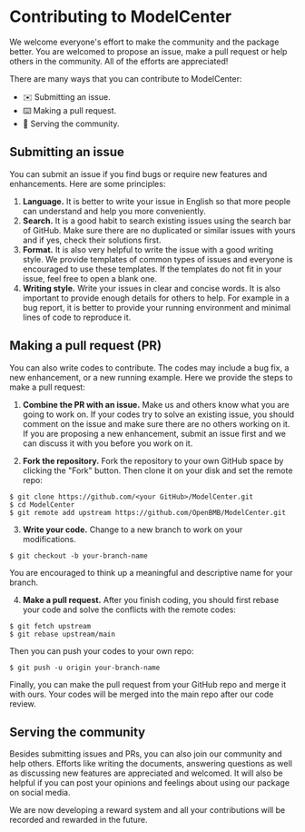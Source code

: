 # Contributing to ModelCenter

We welcome everyone's effort to make the community and the package better. You are welcomed to propose an issue, make a pull request or help others in the community. All of the efforts are appreciated!

There are many ways that you can contribute to ModelCenter:

- ✉️ Submitting an issue.
- ⌨️ Making a pull request.
- 🤝 Serving the community.

## Submitting an issue
You can submit an issue if you find bugs or require new features and enhancements. Here are some principles:

1. **Language.** It is better to write your issue in English so that more people can understand and help you more conveniently. 
2. **Search.** It is a good habit to search existing issues using the search bar of GitHub. Make sure there are no duplicated or similar issues with yours and if yes, check their solutions first.
3. **Format.** It is also very helpful to write the issue with a good writing style. We provide templates of common types of issues and everyone is encouraged to use these templates. If the templates do not fit in your issue, feel free to open a blank one.
4. **Writing style.** Write your issues in clear and concise words. It is also important to provide enough details for others to help. For example in a bug report, it is better to provide your running environment and minimal lines of code to reproduce it.

## Making a pull request (PR)
You can also write codes to contribute. The codes may include a bug fix, a new enhancement, or a new running example. Here we provide the steps to make a pull request:

1. **Combine the PR with an issue.** Make us and others know what you are going to work on. If your codes try to solve an existing issue, you should comment on the issue and make sure there are no others working on it. If you are proposing a new enhancement, submit an issue first and we can discuss it with you before you work on it.

2. **Fork the repository.** Fork the repository to your own GitHub space by clicking the "Fork" button. Then clone it on your disk and set the remote repo:
```git
$ git clone https://github.com/<your GitHub>/ModelCenter.git
$ cd ModelCenter
$ git remote add upstream https://github.com/OpenBMB/ModelCenter.git
```

3. **Write your code.** Change to a new branch to work on your modifications. 
```git
$ git checkout -b your-branch-name
```
You are encouraged to think up a meaningful and descriptive name for your branch. 

4. **Make a pull request.** After you finish coding, you should first rebase your code and solve the conflicts with the remote codes:
```git
$ git fetch upstream
$ git rebase upstream/main
```
Then you can push your codes to your own repo:
```git
$ git push -u origin your-branch-name
```
Finally, you can make the pull request from your GitHub repo and merge it with ours. Your codes will be merged into the main repo after our code review.


## Serving the community

Besides submitting issues and PRs, you can also join our community and help others. Efforts like writing the documents, answering questions as well as discussing new features are appreciated and welcomed. It will also be helpful if you can post your opinions and feelings about using our package on social media.

We are now developing a reward system and all your contributions will be recorded and rewarded in the future.


